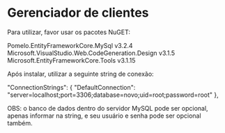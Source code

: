# Gerenciador de clientes

Para utilizar, favor usar os pacotes NuGET: 

Pomelo.EntityFrameworkCore.MySql v3.2.4
Microsoft.VisualStudio.Web.CodeGeneration.Design v3.1.5
Microsoft.EntityFrameworkCore.Tools v3.1.15

Após instalar, utilizar a seguinte string de conexão:

"ConnectionStrings": {
    "DefaultConnection": "server=localhost;port=3306;database=novo;uid=root;password=root"
  },
  
 OBS: o banco de dados dentro do servidor MySQL pode ser opcional, apenas informar na string, e seu usuário e senha pode ser opcional também.
 
